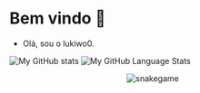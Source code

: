 # Bem vindo 👋

- Olá, sou o lukiwo0.

![My GitHub stats](https://github-readme-stats.vercel.app/api?username=Lukiwo0&show_icons=true&theme=black)
![My GitHub Language Stats](https://github-readme-stats.vercel.app/api/top-langs/?username=Lukiwo0&langs_count=5&theme=black)

<p align="center">
    <img src="https://github.com/andrelucaas/andrelucaas/blob/output/github-contribution-grid-snake.svg" alt="snakegame" class="center">
</p>
